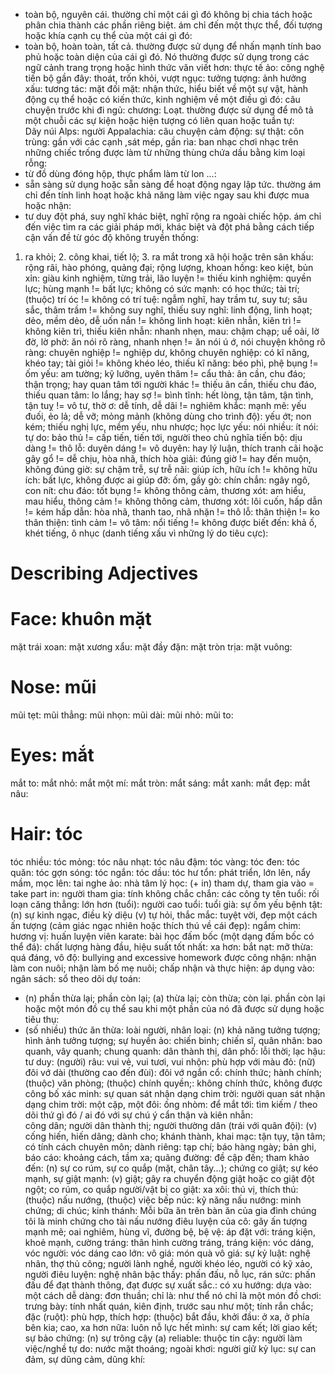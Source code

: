 * toàn bộ, nguyên cái. thường chỉ một cái gì đó không bị chia tách hoặc phân chia thành các phần riêng biệt. ám chỉ đến một thực thể, đối tượng hoặc khía cạnh cụ thể của một cái gì đó: 
* toàn bộ, hoàn toàn, tất cả. thường được sử dụng để nhấn mạnh tính bao phủ hoặc toàn diện của cái gì đó. Nó thường được sử dụng trong các ngữ cảnh trang trọng hoặc hình thức văn viết hơn: 
thực tế ảo: 
công nghệ tiến bộ gần đây: 
thoát, trốn khỏi, vượt ngục: 
tưởng tượng: 
ảnh hưởng xấu: 
tương tác: 
mặt đối mặt: 
nhận thức, hiểu biết về một sự vật, hành động cụ thể hoặc có kiến thức, kinh nghiệm về một điều gì đó: 
câu chuyện trước khi đi ngủ: 
chương: 
Loạt. thường được sử dụng để mô tả một chuỗi các sự kiện hoặc hiện tượng có liên quan hoặc tuần tự:  
Dãy núi Alps: 
người Appalachia: 
câu chuyện cảm động: 
sự thật: 
côn trùng: 
gần với các cạnh ,sát mép, gần rìa: 
ban nhạc chơi nhạc trên những chiếc trống được làm từ những thùng chứa dầu bằng kim loại rỗng: 
* từ đồ dùng đóng hộp, thực phẩm làm từ lon ...: 
* sẵn sàng sử dụng hoặc sẵn sàng để hoạt động ngay lập tức. thường ám chỉ đến tính linh hoạt hoặc khả năng làm việc ngay sau khi được mua hoặc nhận: 
* tư duy đột phá, suy nghĩ khác biệt, nghĩ rộng ra ngoài chiếc hộp. ám chỉ đến việc tìm ra các giải pháp mới, khác biệt và đột phá bằng cách tiếp cận vấn đề từ góc độ không truyền thống: 
1. ra khỏi; 2. công khai, tiết lộ; 3. ra mắt trong xã hội hoặc trên sân khấu: 
rộng rãi, hào phóng, quảng đại; rộng lượng, khoan hồng: 
keo kiệt, bủn xỉn: 
giàu kinh nghiệm, từng trải, lão luyện != thiếu kinh nghiệm: 
quyền lực; hùng mạnh != bất lực; không có sức mạnh: 
có học thức; tài trí; (thuộc) trí óc != không có trí tuệ: 
ngẫm nghĩ, hay trầm tư, suy tư; sâu sắc, thâm trầm != không suy nghĩ, thiếu suy nghĩ: 
linh động, linh hoạt; dẻo, mềm dẻo, dễ uốn nắn != không linh hoạt: 
kiên nhẫn, kiên trì != không kiên trì, thiếu kiên nhẫn: 
nhanh nhẹn, mau: 
chậm chạp; uể oải, lờ đờ, lờ phờ: 
ăn nói rõ ràng, nhanh nhẹn != ăn nói ú ớ, nói chuyện không rõ ràng: 
chuyên nghiệp != nghiệp dư, không chuyên nghiệp: 
có kĩ năng, khéo tay; tài giỏi != không khéo léo, thiếu kĩ năng: 
béo phì, phệ bụng != ốm yếu: 
am tường; kỹ lưỡng, uyên thâm != cẩu thả: 
ân cần, chu đáo; thận trọng; hay quan tâm tới người khác != thiếu ân cần, thiếu chu đáo, thiếu quan tâm: 
lo lắng; hay sợ != bình tĩnh: 
hết lòng, tận tâm, tận tình, tận tuỵ != vô tư, thờ ơ: 
dễ tính, dễ dãi != nghiêm khắc: 
mạnh mẽ: 
yếu đuối, ẻo lả; dễ vỡ; mỏng mảnh (không dùng cho trình độ): 
yếu ớt; non kém; thiếu nghị lực, mềm yếu, nhu nhược; học lực yếu: 
nói nhiều: 
ít nói: 
tự do: 
bảo thủ != cấp tiến, tiến tới, người theo chủ nghĩa tiến bộ: 
dịu dàng != thô lỗ: 
duyên dáng != vô duyên: 
hay lý luận, thích tranh cãi hoặc gây gổ != dễ chịu, hòa nhã, thích hòa giải: 
đúng giờ != hay đến muộn, không đúng giờ: 
sự chậm trễ, sự trễ nãi: 
giúp ích, hữu ích != không hữu ích: 
bất lực, không được ai giúp đỡ: 
ốm, gầy gò: 
chín chắn: 
ngây ngô, con nít: 
chu đáo: 
tốt bụng != không thông cảm, thương xót: 
am hiểu, mau hiểu, thông cảm != không thông cảm, thương xót: 
lôi cuốn, hấp dẫn != kém hấp dẫn: 
hòa nhã, thanh tao, nhã nhặn != thô lỗ: 
thân thiện != ko thân thiện: 
tình cảm != vô tâm: 
nổi tiếng != không được biết đến: 
khả ố, khét tiếng, ô nhục (danh tiếng xấu vì những lý do tiêu cực): 
# Describing Adjectives
# Face: khuôn mặt
mặt trái xoan: 
mặt xương xẩu: 
mặt đầy đặn: 
mặt tròn trịa: 
mặt vuông: 
# Nose: mũi
mũi tẹt: 
mũi thẳng: 
mũi nhọn: 
mũi dài: 
mũi nhỏ: 
mũi to: 
# Eyes: mắt
mắt to: 
mắt nhỏ: 
mắt một mí: 
mắt tròn: 
mắt sáng: 
mắt xanh: 
mắt đẹp: 
mắt nâu: 
# Hair: tóc
tóc nhiều: 
tóc mỏng: 
tóc nâu nhạt: 
tóc nâu đậm: 
tóc vàng: 
tóc đen: 
tóc quăn: 
tóc gợn sóng: 
tóc ngắn: 
tóc dầu: 
tóc hư tổn: 
phát triển, lớn lên, nẩy mầm, mọc lên: 
tai nghe ảo: 
nhà tâm lý học: 
(+ in) tham dự, tham gia vào = take part in: 
người tham gia: 
tính không chắc chắn: 
các công ty tên tuổi: 
rối loạn căng thẳng: 
lớn hơn (tuổi): 
người cao tuổi: 
tuổi già: 
sự ốm yếu bệnh tật: 
(n) sự kinh ngạc, điều kỳ diệu (v) tự hỏi, thắc mắc: 
tuyệt vời, đẹp một cách ấn tượng (cảm giác ngạc nhiên hoặc thích thú về cái đẹp): 
ngắm chim: 
hương vị: 
huấn luyện viên karate: 
bài học đấm bốc (một dạng đấm bốc có thể đá): 
chất lượng hàng đầu, hiệu suất tốt nhất: 
xa hơn: 
bắt nạt: 
mỡ thừa: 
quá đáng, vô độ: 
bullying and excessive homework
được công nhận: 
nhận làm con nuôi; nhận làm bố mẹ nuôi; chấp nhận và thực hiện: 
áp dụng vào: 
ngân sách: 
sổ theo dõi dự toán: 
* (n) phần thừa lại; phần còn lại; (a) thừa lại; còn thừa; còn lại. phần còn lại hoặc một món đồ cụ thể sau khi một phần của nó đã được sử dụng hoặc tiêu thụ: 
* (số nhiều) thức ăn thừa: 
loài người, nhân loại: 
(n) khả năng tưởng tượng; hình ảnh tưởng tượng; sự huyền ảo: 
chiến binh; chiến sĩ, quân nhân: 
bao quanh, vây quanh; chung quanh: 
dân thành thị, dân phố: 
lỗi thời; lạc hậu: 
tư duy: 
(người) râu: 
vui vẻ, vui tươi, vui nhộn: 
phù hợp với màu đỏ: 
(nữ) đôi vớ dài (thường cao đến đùi): 
đôi vớ ngắn cổ: 
chính thức; hành chính; (thuộc) văn phòng; (thuộc) chính quyền;: 
không chính thức, không được công bố xác minh: 
sự quan sát nhận dạng chim trời: 
người quan sát nhận dạng chim trời: 
một cặp, một đôi: 
ống nhòm: 
để mắt tới: 
tìm kiếm / theo dõi thứ gì đó / ai đó với sự chú ý cẩn thận và kiên nhẫn:  
công dân; người dân thành thị; người thường dân (trái với quân đội): 
(v) cống hiến, hiến dâng; dành cho; khánh thành, khai mạc: 
tận tụy, tận tâm; có tính cách chuyên môn; dành riêng: 
tạp chí; báo hàng ngày; bản ghi, báo cáo: 
khoảng cách, tầm xa; quãng đường: 
đề cập đến; tham khảo đến: 
(n) sự co rúm, sự co quắp (mặt, chân tây...); chứng co giật; sự kéo mạnh, sự giật mạnh: 
                (v) giật; gây ra chuyển động giật hoặc co giật đột ngột; co rúm, co quắp
người/vật bị co giật: 
xa xôi: 
thú vị, thích thú: 
(thuộc) nấu nướng, (thuộc) việc bếp núc: 
kỹ năng nấu nướng: 
minh chứng; di chúc; kinh thánh: 
Mỗi bữa ăn trên bàn ăn của gia đình chúng tôi là minh chứng cho tài nấu nướng điêu luyện của cô: 
gây ấn tượng mạnh mẽ; oai nghiêm, hùng vĩ, đường bệ, bệ vệ: 
áp đặt với: 
tráng kiện, khoẻ mạnh, cường tráng: 
thân hình cường tráng, tráng kiện: 
vóc dáng, vóc người: 
vóc dáng cao lớn: 
vô giá: 
món quà vô giá: 
sự kỷ luật: 
nghệ nhân, thợ thủ công; người lành nghề, người khéo léo, người có kỹ xảo, người điêu luyện: 
nghệ nhân bậc thầy: 
phấn đấu, nỗ lục, rán sức: 
phấn đấu để đạt thành thông, đạt được sự xuất sắc.: 
có xu hướng: 
dựa vào: 
một cách dễ dàng: 
đơn thuần; chỉ là: 
như thể nó chỉ là một món đồ chơi: 
trưng bày: 
tính nhất quán, kiên định, trước sau như một; tính rắn chắc; đặc (ruột): 
phù hợp, thích hợp: 
(thuộc) bắt đầu, khởi đầu: 
ở xa, ở phía bên kia; cao, xa hơn nữa: 
luôn nỗ lực hết mình: 
sự cam kết; lời giao kết; sự bảo chứng: 
(n) sự trông cậy (a) reliable: thuộc tin cậy: 
người làm việc/nghề tự do: 
nước mặt thoáng; ngoài khơi: 
người giữ kỷ lục: 
sự can đảm, sự dũng cảm, dũng khí: 